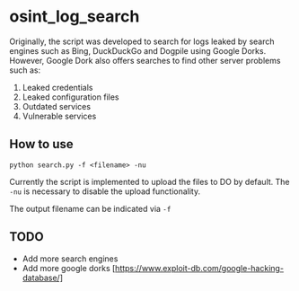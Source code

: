 # osint_log_search
Originally, the script was developed to search for logs leaked by search
engines such as Bing, DuckDuckGo and Dogpile using Google Dorks. However,
Google Dork also offers searches to find other server problems such as:
1. Leaked credentials
2. Leaked configuration files
3. Outdated services
4. Vulnerable services


## How to use
`python search.py -f <filename> -nu`

Currently the script is implemented to upload the files to DO by default.
The `-nu` is necessary to disable the upload functionality.

The output filename can be indicated via `-f`


## TODO
* Add more search engines
* Add more google dorks [https://www.exploit-db.com/google-hacking-database/]